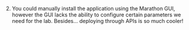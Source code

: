
2. You could manually install the application using the Marathon GUI, however the GUI lacks the ability to configure certain parameters we need for the lab.  Besides... deploying through APIs is so much cooler!

